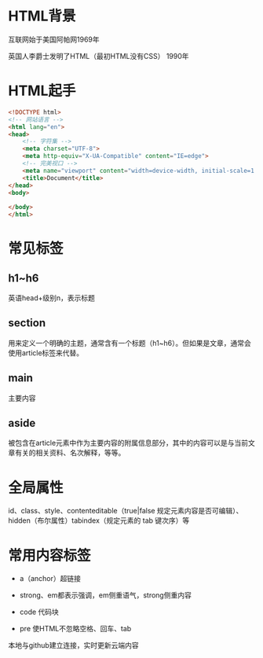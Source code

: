 # HTML背景

互联网始于美国阿帕网1969年

英国人李爵士发明了HTML（最初HTML没有CSS） 1990年

# HTML起手

```html
<!DOCTYPE html>
<!-- 网站语言 -->
<html lang="en">
<head>
    <!-- 字符集 -->
    <meta charset="UTF-8">
    <meta http-equiv="X-UA-Compatible" content="IE=edge">
    <!-- 完美视口 -->
    <meta name="viewport" content="width=device-width, initial-scale=1.0">
    <title>Document</title>
</head>
<body>
    
</body>
</html>
```

# 常见标签

## h1~h6

英语head+级别n，表示标题

## section

用来定义一个明确的主题，通常含有一个标题（h1~h6）。但如果是文章，通常会使用article标签来代替。

## main

主要内容

## aside

被包含在article元素中作为主要内容的附属信息部分，其中的内容可以是与当前文章有关的相关资料、名次解释，等等。

# 全局属性

id、class、style、contenteditable（true|false 规定元素内容是否可编辑）、hidden（布尔属性）tabindex（规定元素的 tab 键次序）等

# 常用内容标签

- a（anchor）超链接

- strong、em都表示强调，em侧重语气，strong侧重内容
- code 代码块
- pre 使HTML不忽略空格、回车、tab

本地与github建立连接，实时更新云端内容